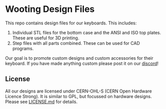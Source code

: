 # Wooting Design Files
This repo contains design files for our keyboards. This includes:
1. Individual STL files for the bottom case and the ANSI and ISO top plates. These are useful for 3D printing. 
2. Step files with all parts combined. These can be used for CAD programs.

Our goal is to promote custom designs and custom accessories for their keyboard. If you have made anything custom please post it on our [discord](https://wooting.io/discord)!

## License

All our designs are licensed under CERN-OHL-S (CERN Open Hardware Licence Strong). It is similar to GPL, but focussed on hardware designs. Please see [LICENSE.md](https://github.com/WootingKb/wooting-design/blob/main/LICENSE.md) for details.
